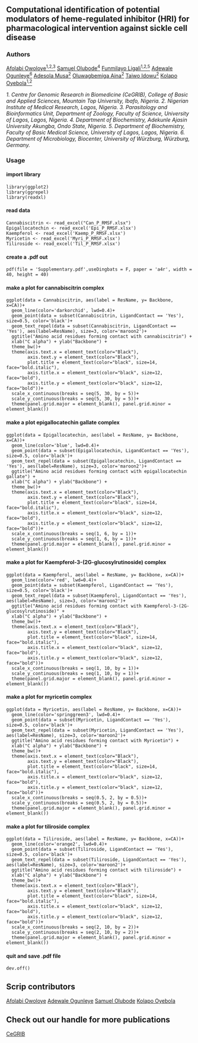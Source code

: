 ## Computational identification of potential modulators of heme-regulated inhibitor (HRI) for pharmacological intervention against sickle cell disease
### Authors

[Afolabi Owoloye<sup>1,2,3</sup>](https://www.linkedin.com/in/afolabi-owoloye-a1b8a5b5/)
[Samuel Olubode<sup>4</sup>](https://www.linkedin.com/in/samuel-olawale-olubode-6191a81aa/)
[Funmilayo Ligali<sup>1,2,5</sup>](https://www.linkedin.com/in/funmilayo-ligali-9746a2184/)
[Adewale Ogunleye<sup>6</sup>](https://www.linkedin.com/in/adewale-ogunleye-09029684/)
[Adesola Musa<sup>2</sup>](https://scholar.google.com/citations?hl=en&user=nNIdzW8AAAAJ)
[Oluwagbemiga Aina<sup>2</sup>](https://scholar.google.com/citations?user=UUlhAz4AAAAJ&hl=en&oi=sra)
[Taiwo Idowu<sup>2</sup>](https://scholar.google.com/citations?hl=en&user=ViS6ndQAAAAJ)
[Kolapo Oyebola<sup>1,2</sup>](https://www.linkedin.com/in/kolapo-oyebola-phd-67493836/)

<i>1.	Centre for Genomic Research in Biomedicine (CeGRIB), College of Basic and Applied Sciences, Mountain Top University, Ibafo, Nigeria. 2.	Nigerian Institute of Medical Research, Lagos, Nigeria. 3.	Parasitology and Bioinformatics Unit, Department of Zoology, Faculty of Science, University of Lagos, Lagos, Nigeria. 4.	Department of Biochemistry, Adekunle Ajasin University Akungba, Ondo State, Nigeria. 5.	Department of Biochemistry, Faculty of Basic Medical Science, University of Lagos, Lagos, Nigeria. 6.	Department of Microbiology, Biocenter, University of Würzburg, Würzburg, Germany.</i>


### Usage

#### import library

```
library(ggplot2)
library(ggrepel)
library(readxl)
```

#### read data
```
Cannabiscitrin <- read_excel("Can_P_RMSF.xlsx")
Epigallocatechin <- read_excel('Epi_P_RMSF.xlsx')
Kaempferol <- read_excel('Kaemp_P_RMSF.xlsx')
Myricetin <- read_excel('Myri_P_RMSF.xlsx')
Tiliroside <- read_excel('Til_P_RMSF.xlsx')
```

#### create a .pdf out
```
pdf(file = 'Supplementary.pdf',useDingbats = F, paper = 'a4r', width = 40, height = 40)
```

#### make a plot for cannabiscitrin complex
```
ggplot(data = Cannabiscitrin, aes(label = ResName, y= Backbone, x=CA))+
  geom_line(color='darkorchid', lwd=0.4)+
  geom_point(data = subset(Cannabiscitrin, LigandContact == 'Yes'), size=0.5, color='black')+
  geom_text_repel(data = subset(Cannabiscitrin, LigandContact == 'Yes'), aes(label=ResName), size=3, color='maroon2')+
  ggtitle("Amino acid residues forming contact with cannabiscitrin") +
  xlab("C alpha") + ylab("Backbone") +
  theme_bw()+
  theme(axis.text.x = element_text(color="Black"),
        axis.text.y = element_text(color="Black"),
        plot.title = element_text(color="black", size=14, face="bold.italic"),
        axis.title.x = element_text(color="black", size=12, face="bold"),
        axis.title.y = element_text(color="black", size=12, face="bold"))+
  scale_x_continuous(breaks = seq(5, 30, by = 5))+
  scale_y_continuous(breaks = seq(5, 30, by = 5))+
  theme(panel.grid.major = element_blank(), panel.grid.minor = element_blank())
```

#### make a plot epigallocatechin gallate complex
```
ggplot(data = Epigallocatechin, aes(label = ResName, y= Backbone, x=CA))+
  geom_line(color='blue', lwd=0.4)+
  geom_point(data = subset(Epigallocatechin, LigandContact == 'Yes'), size=0.5, color='black')+
  geom_text_repel(data = subset(Epigallocatechin, LigandContact == 'Yes'), aes(label=ResName), size=3, color='maroon2')+
  ggtitle("Amino acid residues forming contact with epigallocatechin gallate") +
  xlab("C alpha") + ylab("Backbone") +
  theme_bw()+
  theme(axis.text.x = element_text(color="Black"),
        axis.text.y = element_text(color="Black"),
        plot.title = element_text(color="black", size=14, face="bold.italic"),
        axis.title.x = element_text(color="black", size=12, face="bold"),
        axis.title.y = element_text(color="black", size=12, face="bold"))+
  scale_x_continuous(breaks = seq(1, 6, by = 1))+
  scale_y_continuous(breaks = seq(1, 6, by = 1))+
  theme(panel.grid.major = element_blank(), panel.grid.minor = element_blank())
```

#### make a plot for Kaempferol-3-(2G-glucosylrutinoside) complex
```
ggplot(data = Kaempferol, aes(label = ResName, y= Backbone, x=CA))+
  geom_line(color='red', lwd=0.4)+
  geom_point(data = subset(Kaempferol, LigandContact == 'Yes'), size=0.5, color='black')+
  geom_text_repel(data = subset(Kaempferol, LigandContact == 'Yes'), aes(label=ResName), size=3, color='maroon2')+
  ggtitle("Amino acid residues forming contact with Kaempferol-3-(2G-glucosylrutinoside)" +
  xlab("C alpha") + ylab("Backbone") +
  theme_bw()+
  theme(axis.text.x = element_text(color="Black"),
        axis.text.y = element_text(color="Black"),
        plot.title = element_text(color="black", size=14, face="bold.italic"),
        axis.title.x = element_text(color="black", size=12, face="bold"),
        axis.title.y = element_text(color="black", size=12, face="bold"))+
  scale_x_continuous(breaks = seq(1, 10, by = 1))+
  scale_y_continuous(breaks = seq(1, 10, by = 1))+
  theme(panel.grid.major = element_blank(), panel.grid.minor = element_blank())
```

#### make a plot for myricetin complex
```
ggplot(data = Myricetin, aes(label = ResName, y= Backbone, x=CA))+
  geom_line(color='springgreen3', lwd=0.4)+
  geom_point(data = subset(Myricetin, LigandContact == 'Yes'), size=0.5, color='black')+
  geom_text_repel(data = subset(Myricetin, LigandContact == 'Yes'), aes(label=ResName), size=3, color='maroon2')+
  ggtitle("Amino acid residues forming contact with Myricetin") +
  xlab("C alpha") + ylab("Backbone") +
  theme_bw()+
  theme(axis.text.x = element_text(color="Black"),
        axis.text.y = element_text(color="Black"),
        plot.title = element_text(color="black", size=14, face="bold.italic"),
        axis.title.x = element_text(color="black", size=12, face="bold"),
        axis.title.y = element_text(color="black", size=12, face="bold"))+
  scale_x_continuous(breaks = seq(0.5, 2, by = 0.5))+
  scale_y_continuous(breaks = seq(0.5, 2, by = 0.5))+
  theme(panel.grid.major = element_blank(), panel.grid.minor = element_blank())
```

#### make a plot for tiliroside complex
```
ggplot(data = Tiliroside, aes(label = ResName, y= Backbone, x=CA))+
  geom_line(color='orange2', lwd=0.4)+
  geom_point(data = subset(Tiliroside, LigandContact == 'Yes'), size=0.5, color='black')+
  geom_text_repel(data = subset(Tiliroside, LigandContact == 'Yes'), aes(label=ResName), size=3, color='maroon2')+
  ggtitle("Amino acid residues forming contact with tiliroside") +
  xlab("C alpha") + ylab("Backbone") +
  theme_bw()+
  theme(axis.text.x = element_text(color="Black"),
        axis.text.y = element_text(color="Black"),
        plot.title = element_text(color="black", size=14, face="bold.italic"),
        axis.title.x = element_text(color="black", size=12, face="bold"),
        axis.title.y = element_text(color="black", size=12, face="bold"))+
  scale_x_continuous(breaks = seq(2, 10, by = 2))+
  scale_y_continuous(breaks = seq(2, 10, by = 2))+
  theme(panel.grid.major = element_blank(), panel.grid.minor = element_blank())
```

#### quit and save .pdf file
```
dev.off()
```

## Scrip contributors
[Afolabi Owoloye](https://www.linkedin.com/in/afolabi-owoloye-a1b8a5b5/)
[Adewale Ogunleye](https://www.linkedin.com/in/adewale-ogunleye-09029684/)
[Samuel Olubode](https://www.linkedin.com/in/samuel-olawale-olubode-6191a81aa/)
[Kolapo Oyebola](https://www.linkedin.com/in/kolapo-oyebola-phd-67493836/)

## Check out our handle for more publications

[CeGRIB](https://www.linkedin.com/company/81576850/admin/feed/posts/)
